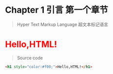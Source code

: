 # Chapter 1 引言 第一个章节

> Hyper Text Markup Language  超文本标记语言

<h1 style="color:#f00;">Hello,HTML!</h1>

> Source code

```html
<h1 style="color:#f00;">Hello,HTML!</h1>
```
